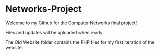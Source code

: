 # Networks-Project
Welcome to my Github for the Computer Networks final project!

Files and updates will be uploaded when ready.

The Old Website folder contains the PHP files for my first iteration of the website.
